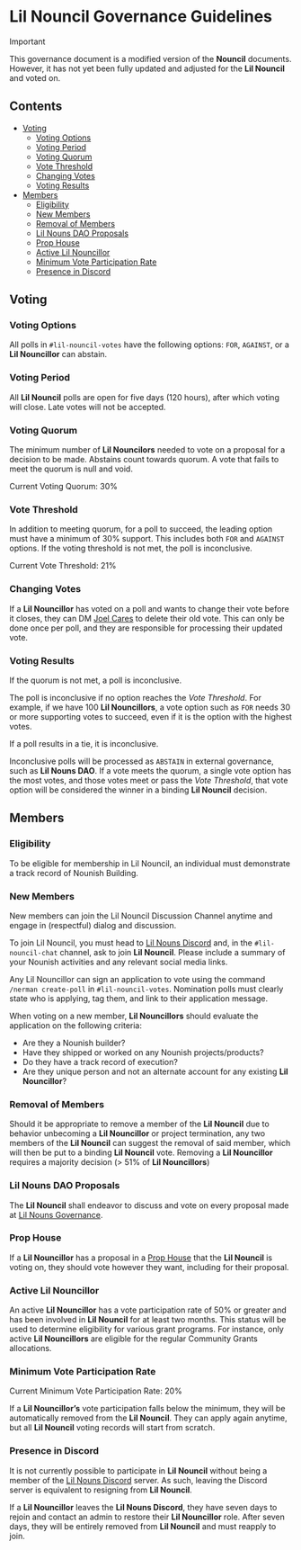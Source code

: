 # Lil Nouncil Governance Guidelines

> [!IMPORTANT]  
> This governance document is a modified version of the **Nouncil** documents. However, it has not yet been fully updated and adjusted for the **Lil Nouncil** and voted on.

## Contents

- [Voting](#voting)
    - [Voting Options](#voting-options)
    - [Voting Period](#voting-period)
    - [Voting Quorum](#voting-quorum)
    - [Vote Threshold](#vote-threshold)
    - [Changing Votes](#changing-votes)
    - [Voting Results](#voting-results)
- [Members](#members)
    - [Eligibility](#eligibility)
    - [New Members](#new-members)
    - [Removal of Members](#removal-of-members)
    - [Lil Nouns DAO Proposals](#lil-nouns-dao-proposals)
    - [Prop House](#prop-house)
    - [Active Lil Nouncillor](#active-lil-nouncillor)
    - [Minimum Vote Participation Rate](#minimum-vote-participation-rate)
    - [Presence in Discord](#presence-in-discord)


## Voting

### Voting Options

All polls in `#lil-nouncil-votes` have the following options: `FOR`, `AGAINST`, or a **Lil Nouncillor** can abstain.

### Voting Period

All **Lil Nouncil** polls are open for five days (120 hours), after which voting will close. Late votes will not be accepted.

### Voting Quorum

The minimum number of **Lil Nouncilors** needed to vote on a proposal for a decision to be made. 
Abstains count towards quorum. A vote that fails to meet the quorum is null and void.

Current Voting Quorum: 30%

### Vote Threshold

In addition to meeting quorum, for a poll to succeed, the leading option must have a minimum of 30% support. 
This includes both `FOR` and `AGAINST` options. If the voting threshold is not met, the poll is inconclusive.

Current Vote Threshold: 21%

### Changing Votes

If a **Lil Nouncillor** has voted on a poll and wants to change their vote before it closes, 
they can DM [Joel Cares](https://discord.com/users/362737590430072862) to delete their old vote. 
This can only be done once per poll, and they are responsible for processing their updated vote.

### Voting Results

If the quorum is not met, a poll is inconclusive.

The poll is inconclusive if no option reaches the *Vote Threshold*.
For example, if we have 100 **Lil Nouncillors**, a vote option such as `FOR` needs 30 or more supporting votes to succeed, 
even if it is the option with the highest votes.

If a poll results in a tie, it is inconclusive.

Inconclusive polls will be processed as `ABSTAIN` in external governance, such as **Lil Nouns DAO**.
If a vote meets the quorum, a single vote option has the most votes, and those votes meet or pass the *Vote Threshold*, 
that vote option will be considered the winner in a binding **Lil Nouncil** decision.


## Members

### Eligibility

To be eligible for membership in Lil Nouncil, an individual must demonstrate a track record of Nounish Building.

### New Members

New members can join the Lil Nouncil Discussion Channel anytime and engage in (respectful) dialog and discussion.

To join Lil Nouncil, you must head to [Lil Nouns Discord](https://discord.gg/zXPSZj7zSb) and, in the `#lil-nouncil-chat` channel, ask to join **Lil Nouncil**. 
Please include a summary of your Nounish activities and any relevant social media links.

Any Lil Nouncillor can sign an application to vote using the command `/nerman create-poll` in `#lil-nouncil-votes`. 
Nomination polls must clearly state who is applying, tag them, and link to their application message.

When voting on a new member, **Lil Nouncillors** should evaluate the application on the following criteria:

- Are they a Nounish builder?
- Have they shipped or worked on any Nounish projects/products?
- Do they have a track record of execution?
- Are they unique person and not an alternate account for any existing **Lil Nouncillor**?

### Removal of Members

Should it be appropriate to remove a member of the **Lil Nouncil** due to behavior unbecoming a **Lil Nouncillor** or project termination, 
any two members of the **Lil Nouncil** can suggest the removal of said member, which will then be put to a binding **Lil Nouncil** vote. 
Removing a **Lil Nouncillor** requires a majority decision (> 51% of **Lil Nouncillors**)

### Lil Nouns DAO Proposals

The **Lil Nouncil** shall endeavor to discuss and vote on every proposal made at [Lil Nouns Governance](https://lilnouns.wtf/vote). 

### Prop House

If a **Lil Nouncillor** has a proposal in a [Prop House](https://prop.house/) that the **Lil Nouncil** is voting on, they should vote however they want, including for their proposal.

### Active Lil Nouncillor

An active **Lil Nouncillor** has a vote participation rate of 50% or greater and has been involved in **Lil Nouncil** for at least two months.
This status will be used to determine eligibility for various grant programs. 
For instance, only active **Lil Nouncillors** are eligible for the regular Community Grants allocations.

### Minimum Vote Participation Rate

Current Minimum Vote Participation Rate: 20%

If a **Lil Nouncillor’s** vote participation falls below the minimum, they will be automatically removed from the **Lil Nouncil**. 
They can apply again anytime, but all **Lil Nouncil** voting records will start from scratch.

### Presence in Discord

It is not currently possible to participate in **Lil Nouncil** without being a member of the [Lil Nouns Discord](https://discord.gg/zXPSZj7zSb) server. 
As such, leaving the Discord server is equivalent to resigning from **Lil Nouncil**.

If a **Lil Nouncillor** leaves the **Lil Nouns Discord**, they have seven days to rejoin and contact an admin to restore their **Lil Nouncillor** role. 
After seven days, they will be entirely removed from **Lil Nouncil** and must reapply to join.
